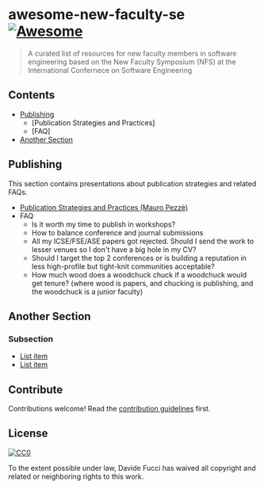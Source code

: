 # awesome-new-faculty-se [![Awesome](https://awesome.re/badge.svg)](https://awesome.re)

> A curated list of resources for new faculty members in software engineering based on the New Faculty Symposium (NFS) at the International Confernece on Software Engineering


## Contents

- [Publishing](#publishing)
  - [Publication Strategies and Practices]
  - [FAQ]
- [Another Section](#another-section)


## Publishing

This section contains presentations about publication strategies and related FAQs.

- [Publication Strategies and Practices (Mauro Pezz&egrave;)](https://github.com/dfucci/awesome-nfs-se/blob/master/presentations/2019-ICSE-NSF-Publication.pdf)
- FAQ
  - Is it worth my time to publish in workshops?
  - How to balance conference and journal submissions
  - All my ICSE/FSE/ASE papers got rejected. Should I send the work to lesser venues so I don't have a big hole in my CV?
  - Should I target the top 2 conferences or is building a reputation in less high-profile but tight-knit communities acceptable?
  - How much wood does a woodchuck chuck if a woodchuck would get tenure? (where wood is papers, and chucking is publishing, and the woodchuck is a junior faculty)


## Another Section

### Subsection

- [List item](http://example.com)
- [List item](http://example.com)


## Contribute

Contributions welcome! Read the [contribution guidelines](contributing.md) first.


## License

[![CC0](https://mirrors.creativecommons.org/presskit/buttons/88x31/svg/cc-zero.svg)](https://creativecommons.org/publicdomain/zero/1.0)

To the extent possible under law, Davide Fucci has waived all copyright and
related or neighboring rights to this work.
